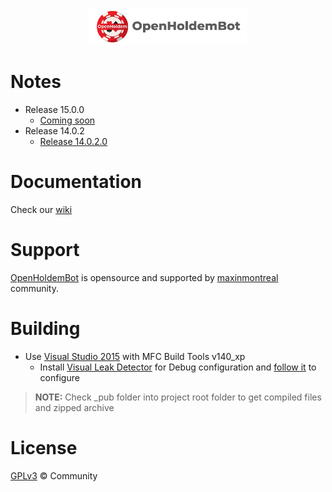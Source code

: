 <p align="center">
  <br />
  <a title="Welcome" href="https://github.com/Lab0ne/openholdembot/releases"><img src="https://raw.githubusercontent.com/Lab0ne/openholdembot/master/Other/Assets/openholdembot_logo.png" alt="OpenHoldemBot Logo" width="50%" /></a>
</p>

# Notes

* Release 15.0.0
  * <a title="Check plans and test it" href="https://www.maxinmontreal.com/forums/viewtopic.php?f=112&t=23697">Coming soon</a>
* Release 14.0.2
  * <a title="Download release" href="https://github.com/Lab0ne/openholdembot/releases/tag/OpenHoldem_14_0_2_0_0">Release 14.0.2.0</a>  

# Documentation

Check our [wiki](https://github.com/Lab0ne/openholdembot/wiki)

# Support

[OpenHoldemBot](https://github.com/Lab0ne/openholdembot) is opensource and supported by <a title="Learn more about OpenHoldemBot" href="https://www.maxinmontreal.com/forums/">maxinmontreal</a> community. 

# Building
* Use [Visual Studio 2015](https://visualstudio.microsoft.com/ru/vs/older-downloads/#visual-studio-2015-and-other-products) with MFC Build Tools v140_xp
  * Install [Visual Leak Detector](https://github.com/Azure/vld/releases/) for Debug configuration and [follow it](https://raw.githubusercontent.com/Lab0ne/openholdembot/master/Libraries/Internal/Debugger/debugger.cpp) to configure
> **NOTE:** Check _pub folder into project root folder to get compiled files and zipped archive

# License

[GPLv3](LICENSE.md) &copy; Community
